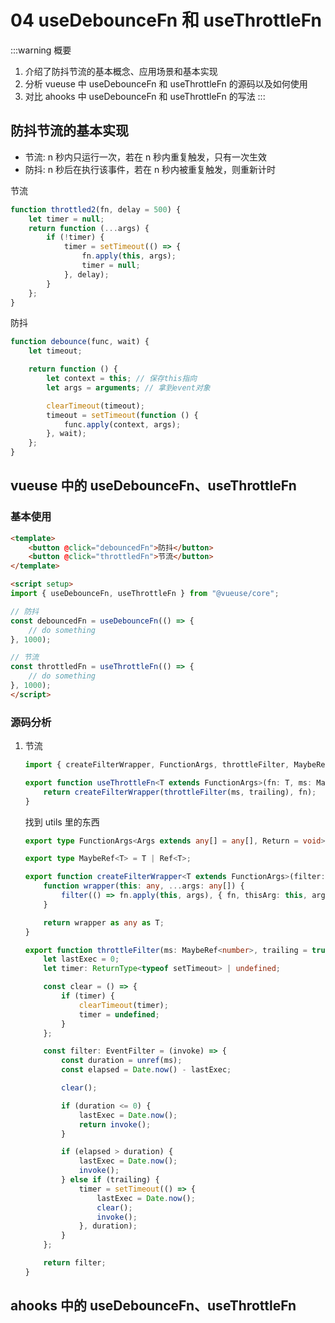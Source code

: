 # 04 useDebounceFn 和 useThrottleFn

:::warning 概要

1. 介绍了防抖节流的基本概念、应用场景和基本实现
2. 分析 vueuse 中 useDebounceFn 和 useThrottleFn 的源码以及如何使用
3. 对比 ahooks 中 useDebounceFn 和 useThrottleFn 的写法
   :::

## 防抖节流的基本实现

-   节流: n 秒内只运行一次，若在 n 秒内重复触发，只有一次生效
-   防抖: n 秒后在执行该事件，若在 n 秒内被重复触发，则重新计时

节流

```js
function throttled2(fn, delay = 500) {
    let timer = null;
    return function (...args) {
        if (!timer) {
            timer = setTimeout(() => {
                fn.apply(this, args);
                timer = null;
            }, delay);
        }
    };
}
```

防抖

```js
function debounce(func, wait) {
    let timeout;

    return function () {
        let context = this; // 保存this指向
        let args = arguments; // 拿到event对象

        clearTimeout(timeout);
        timeout = setTimeout(function () {
            func.apply(context, args);
        }, wait);
    };
}
```

## vueuse 中的 useDebounceFn、useThrottleFn

### 基本使用

```html
<template>
    <button @click="debouncedFn">防抖</button>
    <button @click="throttledFn">节流</button>
</template>

<script setup>
import { useDebounceFn, useThrottleFn } from "@vueuse/core";

// 防抖
const debouncedFn = useDebounceFn(() => {
    // do something
}, 1000);

// 节流
const throttledFn = useThrottleFn(() => {
    // do something
}, 1000);
</script>
```

### 源码分析

1. 节流

    ```ts
    import { createFilterWrapper, FunctionArgs, throttleFilter, MaybeRef } from "../utils";

    export function useThrottleFn<T extends FunctionArgs>(fn: T, ms: MaybeRef<number> = 200, trailing = true): T {
        return createFilterWrapper(throttleFilter(ms, trailing), fn);
    }
    ```

    找到 utils 里的东西

    ```ts
    export type FunctionArgs<Args extends any[] = any[], Return = void> = (...args: Args) => Return;

    export type MaybeRef<T> = T | Ref<T>;

    export function createFilterWrapper<T extends FunctionArgs>(filter: EventFilter, fn: T) {
        function wrapper(this: any, ...args: any[]) {
            filter(() => fn.apply(this, args), { fn, thisArg: this, args });
        }

        return wrapper as any as T;
    }

    export function throttleFilter(ms: MaybeRef<number>, trailing = true) {
        let lastExec = 0;
        let timer: ReturnType<typeof setTimeout> | undefined;

        const clear = () => {
            if (timer) {
                clearTimeout(timer);
                timer = undefined;
            }
        };

        const filter: EventFilter = (invoke) => {
            const duration = unref(ms);
            const elapsed = Date.now() - lastExec;

            clear();

            if (duration <= 0) {
                lastExec = Date.now();
                return invoke();
            }

            if (elapsed > duration) {
                lastExec = Date.now();
                invoke();
            } else if (trailing) {
                timer = setTimeout(() => {
                    lastExec = Date.now();
                    clear();
                    invoke();
                }, duration);
            }
        };

        return filter;
    }
    ```

## ahooks 中的 useDebounceFn、useThrottleFn
